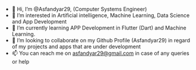 - 👋 Hi, I’m @Asfandyar29, (Computer Systems Engineer)
- 👀 I’m interested in Artificial intelligence, Machine Learning, Data Science and App Development
- 🌱 I’m currently learning APP Development in Flutter (Dart) and Machine Learning. 
- 💞️ I’m looking to collaborate on my Github Profile (Asfandyar29) in regard of my projects and apps that are under development
- 📫 You can reach me on asfandyar29@gmail.com in case of any queries or help

<!---
Asfandyar29/Asfandyar29 is a ✨ special ✨ repository because its `README.md` (this file) appears on your GitHub profile.
You can click the Preview link to take a look at your changes.
--->

